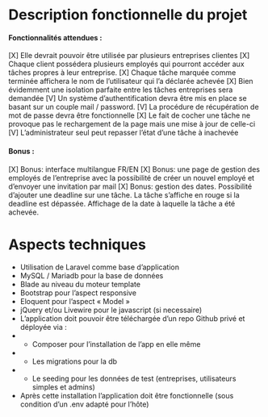 # Description fonctionnelle du projet
#### Fonctionnalités attendues :
[X] Elle devrait pouvoir être utilisée par plusieurs entreprises clientes
[X] Chaque client possédera plusieurs employés qui pourront accéder aux tâches propres à leur entreprise.
[X] Chaque tâche marquée comme terminée affichera le nom de l’utilisateur qui l’a déclarée achevée
[X] Bien évidemment une isolation parfaite entre les tâches entreprises sera demandée
[V] Un système d’authentification devra être mis en place se basant sur un couple mail / password.
[V] La procédure de récupération de mot de passe devra être fonctionnelle
[X] Le fait de cocher une tâche ne provoque pas le rechargement de la page mais une mise à jour de celle-ci
[V] L’administrateur seul peut repasser l’état d’une tâche à inachevée
#### Bonus :
[X] Bonus: interface multilangue FR/EN
[X] Bonus: une page de gestion des employés de l’entreprise avec la possibilité de créer un nouvel employé et d’envoyer une invitation par mail
[X] Bonus: gestion des dates. Possibilité d’ajouter une deadline sur une tâche. La tâche s’affiche en
rouge si la deadline est dépassée. Affichage de la date à laquelle la tâche a été achevée.



# Aspects techniques
- Utilisation de Laravel comme base d’application
- MySQL / Mariadb pour la base de données
- Blade au niveau du moteur template
- Bootstrap pour l’aspect responsive
- Eloquent pour l’aspect « Model »
- jQuery et/ou Livewire pour le javascript (si necessaire)
- L’application doit pouvoir être téléchargée d’un repo Github privé et déployée via :
- - Composer pour l’installation de l’app en elle même
- - Les migrations pour la db
- - Le seeding pour les données de test (entreprises, utilisateurs simples et admins)
- Après cette installation l’application doit être fonctionnelle (sous condition d’un .env adapté pour l’hôte)

